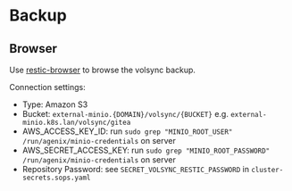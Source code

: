 # Backup

## Browser

Use [restic-browser](https://github.com/emuell/restic-browser) to browse the volsync backup.

Connection settings:

- Type: Amazon S3
- Bucket: `external-minio.{DOMAIN}/volsync/{BUCKET}` e.g. `external-minio.k8s.lan/volsync/gitea`
- AWS_ACCESS_KEY_ID: run `sudo grep "MINIO_ROOT_USER" /run/agenix/minio-credentials` on server 
- AWS_SECRET_ACCESS_KEY: run `sudo grep "MINIO_ROOT_PASSWORD" /run/agenix/minio-credentials` on server
- Repository Password: see `SECRET_VOLSYNC_RESTIC_PASSWORD` in `cluster-secrets.sops.yaml`
